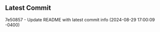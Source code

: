 
## Latest Commit
7e50857 - Update README with latest commit info (2024-08-29 17:00:09 -0400) <Yunxi-Zhou>

